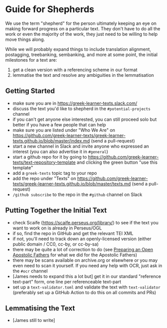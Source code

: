 # Guide for Shepherds

We use the term "shepherd" for the person ultimately keeping an eye on making forward progress on a particular text. They don't have to do all the work or even the majority of the work, they just need to be willing to help move things along.

While we will probably expand things to include translation alignment, postagging, treebanking, sembanking, and more at some point, the initial milestones for a text are:

1. get a clean version with a referencing scheme in our format
2. lemmatise the text and resolve any ambiguities in the lemmatisation

## Getting Started

* make sure you are in <https://greek-learner-texts.slack.com/>
* discuss the text you'd like to shepherd in the `#potential-projects` channel
* if you can't get anyone else interested, you can still proceed solo but better if you have a few people that can help
* make sure you are listed under "Who We Are" on <https://github.com/greek-learner-texts/greek-learner-texts.github.io/blob/master/index.md> (send a pull-request)
* start a new channel in Slack and invite anyone who expressed an interest (you can also advertise it in `#general`)
* start a github repo for it by going to <https://github.com/greek-learner-texts/text-repository-template> and clicking the green button "use this template"
* add a `greek-texts` topic tag to your repo
* add the repo under "Texts" on <https://github.com/greek-learner-texts/greek-learner-texts.github.io/blob/master/texts.md> (send a pull-request)
* `/github subscribe` to the repo in the `#github` channel on Slack

## Putting Together the Initial Text

* check Scaife (<https://scaife.perseus.org/library/>) to see if the text you want to work on is already in Perseus/OGL
* if so, find the repo in GitHub and get the relevant TEI XML
* if not, you'll need to track down an openly-licensed version (either public domain / CC0, cc-by, or cc-by-sa)
* there may be quite a lot of correction to do (see [Preparing an Open Apostolic Fathers](https://jktauber.com/2018/11/01/preparing-open-apostolic-fathers/) for what we did for the Apostolic Fathers)
* there may be scans available on archive.org or elsewhere or you may even need to scan it yourself. If you need any help with OCR, just ask in the `#ocr` channel
* [James needs to expand this a lot but] get it in our standard "reference text-part" form, one line per referenceable text-part
* set up a `text-validator.toml` and validate the text with `text-validator` (preferably set up a GitHub Action to do this on all commits and PRs)

## Lemmatising the Text

* [James still to write]
